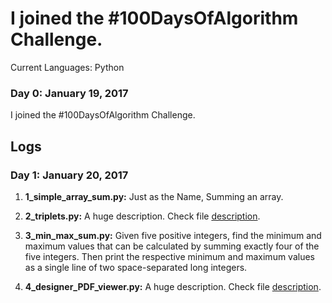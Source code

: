 # I joined the #100DaysOfAlgorithm Challenge. 
Current Languages: Python

### Day 0: January 19, 2017 
I joined the #100DaysOfAlgorithm Challenge.


## Logs
### Day 1: January 20, 2017 
1) **1_simple_array_sum.py:** Just as the Name, Summing an array. 

2) **2_triplets.py:** A huge description. Check file [description](https://github.com/karthik-rp/100-days-of-Algorithm-Challenge/blob/master/Algorithms/2_triplets.py).

3) **3_min_max_sum.py:** Given five positive integers, find the minimum and maximum values that can be calculated by summing exactly four of the five integers. Then print the respective minimum and maximum values as a single line of two space-separated long integers.

4) **4_designer_PDF_viewer.py:** A huge description. Check file [description](https://github.com/karthik-rp/100-days-of-Algorithm-Challenge/blob/master/Algorithms/4_designer_PDFviewer.py).

